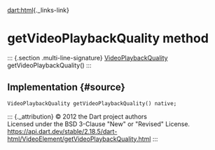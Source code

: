 [dart:html](../../dart-html/dart-html-library){._links-link}

getVideoPlaybackQuality method
==============================

::: {.section .multi-line-signature}
[VideoPlaybackQuality](../videoplaybackquality-class)
getVideoPlaybackQuality()
:::

Implementation {#source}
--------------

``` {.language-dart data-language="dart"}
VideoPlaybackQuality getVideoPlaybackQuality() native;
```

::: {._attribution}
© 2012 the Dart project authors\
Licensed under the BSD 3-Clause \"New\" or \"Revised\" License.\
<https://api.dart.dev/stable/2.18.5/dart-html/VideoElement/getVideoPlaybackQuality.html>
:::
